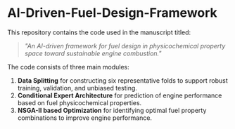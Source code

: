 # AI-Driven-Fuel-Design-Framework

This repository contains the code used in the manuscript titled:

> *"An AI-driven framework for fuel design in physicochemical property space toward sustainable engine combustion."*

The code consists of three main modules:
1. **Data Splitting** for constructing six representative folds to support robust training, validation, and unbiased testing.
2. **Conditional Expert Architecture** for prediction of engine performance based on fuel physicochemical properties.
3. **NSGA-II based Optimization** for identifying optimal fuel property combinations to improve engine performance.
